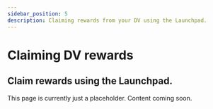 ```yaml
---
sidebar_position: 5
description: Claiming rewards from your DV using the Launchpad.
---
```

# Claiming DV rewards

## Claim rewards using the Launchpad. 

This page is currently just a placeholder. Content coming soon. 